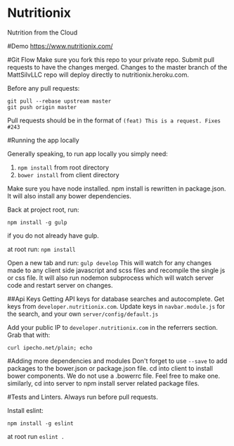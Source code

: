 # Nutritionix
Nutrition from the Cloud

#Demo
https://www.nutritionix.com/

#Git Flow
Make sure you fork this repo to your private repo. Submit pull requests to have the changes merged.  Changes to the master branch of the MattSilvLLC repo will deploy directly to nutritionix.heroku.com.

Before any pull requests:
```
git pull --rebase upstream master
git push origin master
```


Pull requests should be in the format of
`(feat) This is a request. Fixes #243`

#Running the app locally

Generally speaking, to run app locally you simply need:
1. `npm install` from root directory
2. `bower install` from client directory

Make sure you have node installed. npm install is rewritten in package.json. It will also install any bower dependencies.

Back at project root, run:

`npm install -g gulp`

if you do not already have gulp.

at root run:
`npm install`

Open a new tab and run:
`gulp develop`
This will watch for any changes made to any client side javascript and scss files and recompile the single js or css file.
It will also run nodemon subprocess which will watch server code and restart server on changes.

##Api Keys
Getting API keys for database searches and autocomplete. Get keys from `developer.nutritionix.com`.
Update keys in `navbar.module.js` for the search, and your own `server/config/default.js`

Add your public IP to `developer.nutritionix.com` in the referrers section. Grab that with:

```
curl ipecho.net/plain; echo
```

#Adding more dependencies and modules
Don't forget to use `--save` to add packages to the bower.json or package.json file.
cd into client to install bower components. We do not use a .bowerrc file. Feel free to make one.
similarly, cd into server to npm install server related package files.

#Tests and Linters.
Always run before pull requests.

Install eslint:
```
npm install -g eslint
```
at root run `eslint .`

